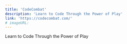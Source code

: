 ```yaml
---
title: 'CodeCombat'
description: 'Learn to Code Through the Power of Play'
link: 'https://codecombat.com/'
# imageURL:
---
```

Learn to Code Through the Power of Play